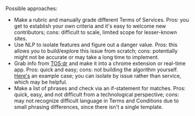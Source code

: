 
Possible approaches:

* Make a rubric and manually grade different Terms of Services. Pros: you get to establish your own criteria and it's easy to welcome new contributors; cons: difficult to scale, limited scope for lesser-known sites. 
* Use NLP to isolate features and figure out a danger value. Pros: this allows you to build/explore this issue from scratch; cons: potentially might not be accurate or may take a long time to implement. 
* Grab info from [TOS;dr](https://edit.tosdr.org/) and make it into a chrome extension or real-time app. Pros: quick and easy; cons: not building the algorithm yourself. [Here's](https://edit.tosdr.org/cases/146) an example case; you can isolate by issue rather than service, which may be helpful.
* Make a list of phrases and check via an if-statement for matches. Pros: quick, easy, and not difficult from a technological perspective; cons: may not recognize difficult language in Terms and Conditions due to small phrasing differences, since there isn't a single template. 

